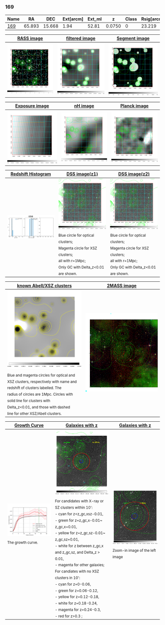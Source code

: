 <div STYLE="page-break-after: always;"></div>

### 169

|Name          |RA          |DEC      | Ext[arcm] | Ext_ml | z    | Class| Rsig[arcmin] | CRsig[c/s] | CR500[c/s] | R500[Mpc] |L500[erg/s]|F500[erg/s/cm^2]| M500[Msun]|Tx[keV]|beta|GC(XSZ,Delta_z<0.01)| GC(OPT,Delta_z<0.01)|GC|alias|
|--------------|------------|------------|---|---|-----------|--------|------|------|----|----|----|----|----|----|----|----|----|----|---|
|[169](script/169.md)     | 65.893       | 15.668       | 1.94    | 52.81   | 0.0750 | 0   | 23.219 |0.191 |0.174 |0.816 |3.878e+43 |2.814e-12 |1.662e+14 |2.999 |1.030 |-, |-, |-, |t058|

|[RASS image](../image/169/169_img.pdf)|[filtered image](../image/169/169_fil.pdf)|[Segment image](../image/169/169_seg.pdf)|
|-------------------|--------------------|-------------------|
| <img src="../image/169/169_img.png" width="300">  | <img src="../image/169/169_fil.png" width="300">   | <img src="../image/169/169_seg.png" width="300">  |

|[Exposure image](../image/169/169_mex.pdf)| [nH image](../image/169/169_nh.pdf)| [Planck image](../image/169/169_p.pdf)|
|-------------------|--------------------|-------------------|
|<img src="../image/169/169_mex.png" width="300">   | <img src="../image/169/169_nh.png" width="300">    | <img src="../image/169/169_p.png" width="300"> |

|[Redshift Histogram](../image/169/169_zg.pdf) | [DSS image(z1)](../image/169/169_dss_z1.pdf)      |  [DSS image(z2)](../image/169/169_dss_z2.pdf)    |
|-------------------|--------------------|-------------------|
|<img src="../image/169/169_zg.png" width="300"> |<img src="../image/169/169_dss_z1.png" width="300"> <sub><br>Blue circle for optical clusters; <br>Magenta circle for XSZ clusters; <br>all with r=1Mpc; <br>Only GC with Delta_z<0.01 are shown. </sub>| <img src="../image/169/169_dss_z2.png" width="300"><sub><br>Blue circle for optical clusters; <br>Magenta circle for XSZ clusters; <br>all with r=1Mpc; <br>Only GC with Delta_z<0.01 are shown. </sub> |

|[known Abell/XSZ clusters](../image/169/169_m.pdf) | [2MASS image](../image/169/169_2mass.pdf)      |
|-------------------|-------------------|
|<img src=../image/169/169_m.png width="300"> <sub><br>Blue and magenta circles for optical and <br>XSZ clusters, respectively with name and <br>redshift of clusters labelled. The <br>radius of circles are 1Mpc. Circles with <br>solid line for clusters with <br>Delta_z<0.01, and those with dashed <br>line for other XSZ/Abell clusters.        </sub>|<img src="../image/169/169_2mass.png" width="300">  |

|[Growth Curve](../image/169/169_gca_all.png) |[Galaxies with z](../image/169/169_opt_ned.pdf) |[Galaxies with z](../image/169/169_opt_ned_zoom.pdf) |
|-------------------|-------------------|-------------------|
| <img src="../image/169/169_gca_all.png" width="300"> <sub><br>The growth curve.</sub>| <img src=../image/169/169_opt_ned.png width="300"> <br><sub> For candidates with X-ray or SZ clusters within 10': <br> - cyan for z<z_gc,xsz-0.01, <br> - green for z=z_gc,x-0.01~ z_gc,x+0.01, <br> - yellow for z=z_gc,sz-0.01~ z_gc,sz+0.01, <br> - white for z between z_gc,x and z_gc,sz, and Delta_z > 0.01, <br> - magenta for other galaxies; <br>For candiates with no XSZ clusters in 10': <br> - cyan for z=0-0.06, <br> - green for z=0.06-0.12, <br> - yellow for z=0.12-0.18, <br> - white for z=0.18-0.24, <br> - magenta for z=0.24-0.3, <br> - red for z>0.3 ;  </sub>|<img src=../image/169/169_opt_ned_zoom.png width="300">  <br><sub> Zoom-in image of the left image</sub>|




